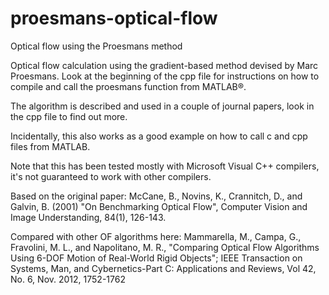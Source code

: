 # proesmans-optical-flow
Optical flow using the Proesmans method


Optical flow calculation using the gradient-based method devised by Marc Proesmans.
Look at the beginning of the cpp file for instructions on how to compile and call the proesmans function from MATLAB&reg;.

The algorithm is described and used in a couple of journal papers, look in the cpp file to find out more.

Incidentally, this also works as a good example on how to call c and cpp files from MATLAB.

Note that this has been tested mostly with Microsoft Visual C++ compilers, it's not guaranteed to work with other compilers.

Based on the original paper: 
McCane, B., Novins, K., Crannitch, D., and Galvin, B. (2001) "On Benchmarking Optical Flow", Computer Vision and Image Understanding, 84(1), 126-143.

Compared with other OF algorithms here:
Mammarella, M., Campa, G., Fravolini, M. L., and Napolitano, M. R., "Comparing Optical Flow Algorithms Using 6-DOF Motion of Real-World Rigid Objects"; IEEE Transaction on Systems, Man, and Cybernetics-Part C: Applications and Reviews, Vol 42, No. 6, Nov. 2012, 1752-1762
